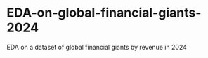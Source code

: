 # EDA-on-global-financial-giants-2024
EDA on a dataset of global financial giants by revenue in 2024

